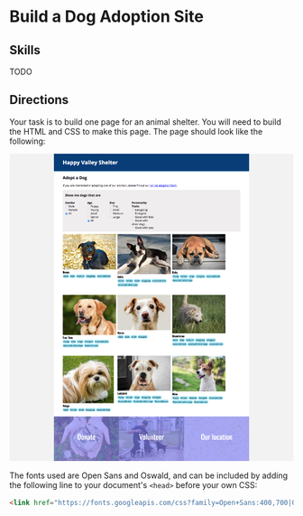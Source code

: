 # Build a Dog Adoption Site

## Skills

TODO

## Directions

Your task is to build one page for an animal shelter. You will need to build the HTML and CSS to make this page. The page should look like the following:

![Image of the final page](page.png)

The fonts used are Open Sans and Oswald, and can be included by adding the following line to your document's `<head>` before your own CSS:

```html
<link href="https://fonts.googleapis.com/css?family=Open+Sans:400,700|Oswald:400,700" rel="stylesheet">
```
